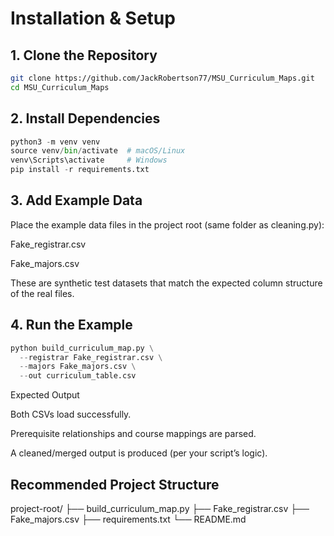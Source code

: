 # Installation & Setup

## 1. Clone the Repository

```bash
git clone https://github.com/JackRobertson77/MSU_Curriculum_Maps.git
cd MSU_Curriculum_Maps
```

## 2. Install Dependencies

```python
python3 -m venv venv
source venv/bin/activate  # macOS/Linux
venv\Scripts\activate     # Windows
pip install -r requirements.txt

```

## 3. Add Example Data

Place the example data files in the project root (same folder as cleaning.py):

Fake_registrar.csv

Fake_majors.csv

These are synthetic test datasets that match the expected column structure of the real files.

## 4. Run the Example
   
```python
python build_curriculum_map.py \
  --registrar Fake_registrar.csv \
  --majors Fake_majors.csv \
  --out curriculum_table.csv

```

Expected Output

Both CSVs load successfully.

Prerequisite relationships and course mappings are parsed.

A cleaned/merged output is produced (per your script’s logic).

## Recommended Project Structure
project-root/
├── build_curriculum_map.py
├── Fake_registrar.csv
├── Fake_majors.csv
├── requirements.txt
└── README.md
